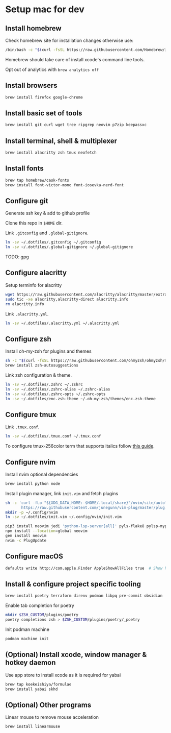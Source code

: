# Setup mac for dev

## Install homebrew

Check homebrew site for installation changes otherwise use:

```sh
/bin/bash -c "$(curl -fsSL https://raw.githubusercontent.com/Homebrew/install/HEAD/install.sh)"
```

Homebrew should take care of install xcode's command line tools.

Opt out of analytics with `brew analytics off`

## Install browsers

```sh
brew install firefox google-chrome
```

## Install basic set of tools

```sh
brew install git curl wget tree ripgrep neovim p7zip keepassxc
```

## Install terminal, shell & multiplexer

```sh
brew install alacritty zsh tmux neofetch
```

## Install fonts

```sh
brew tap homebrew/cask-fonts
brew install font-victor-mono font-iosevka-nerd-font
```

## Configure git

Generate ssh key & add to github profile

Clone this repo in `$HOME` dir.

Link `.gitconfig` and `.global-gitignore`.

```sh
ln -sv ~/.dotfiles/.gitconfig ~/.gitconfig
ln -sv ~/.dotfiles/.global-gitignore ~/.global-gitignore
```

TODO: gpg

## Configure alacritty

Setup terminfo for alacritty

```sh
wget https://raw.githubusercontent.com/alacritty/alacritty/master/extra/alacritty.info
sudo tic -xe alacritty,alacritty-direct alacritty.info
rm alacritty.info
```

Link `.alacritty.yml`.

```sh
ln -sv ~/.dotfiles/.alacritty.yml ~/.alacritty.yml
```

## Configure zsh

Install oh-my-zsh for plugins and themes

```sh
sh -c "$(curl -fsSL https://raw.githubusercontent.com/ohmyzsh/ohmyzsh/master/tools/install.sh)"
brew install zsh-autosuggestions
```

Link zsh configuration & theme.

```sh
ln -sv ~/.dotfiles/.zshrc ~/.zshrc
ln -sv ~/.dotfiles/.zshrc-alias ~/.zshrc-alias
ln -sv ~/.dotfiles/.zshrc-opts ~/.zshrc-opts
ln -sv ~/.dotfiles/enc.zsh-theme ~/.oh-my-zsh/themes/enc.zsh-theme
```

## Configure tmux

Link `.tmux.conf`.

```sh
ln -sv ~/.dotfiles/.tmux.conf ~/.tmux.conf
```

To configure tmux-256color term that supports italics follow [this guide](https://gist.github.com/bbqtd/a4ac060d6f6b9ea6fe3aabe735aa9d95#the-right-way).

## Configure nvim

Install nvim optional dependencies

```sh
brew install python node
```

Install plugin manager, link `init.vim` and fetch plugins

```sh
sh -c 'curl -fLo "${XDG_DATA_HOME:-$HOME/.local/share}"/nvim/site/autoload/plug.vim --create-dirs \
       https://raw.githubusercontent.com/junegunn/vim-plug/master/plug.vim'
mkdir -p ~/.config/nvim
ln -sv ~/.dotfiles/init.vim ~/.config/nvim/init.vim

pip3 install neovim jedi 'python-lsp-server[all]' pyls-flake8 pylsp-mypy pyls-isort python-lsp-black pyls-memestra pylsp-rope
npm install --location=global neovim
gem install neovim
nvim -c PlugUpdate

```

## Configure macOS

```sh
defaults write http://com.apple.Finder AppleShowAllFiles true  # Show hidden files in finder
```

## Install & configure project specific tooling

```sh
brew install poetry terraform direnv podman libpq pre-commit obsidian
```

Enable tab completion for poetry

```sh
mkdir $ZSH_CUSTOM/plugins/poetry
poetry completions zsh > $ZSH_CUSTOM/plugins/poetry/_poetry
```

Init podman machine

```sh
podman machine init
```

## (Optional) Install xcode, window manager & hotkey daemon

Use app store to install xcode as it is required for yabai

```sh
brew tap koekeishiya/formulae
brew install yabai skhd
```

## (Optional) Other programs

Linear mouse to remove mouse acceleration

```sh
brew install linearmouse
```
